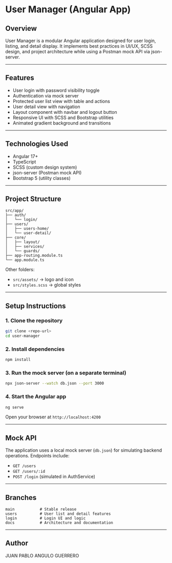 # User Manager (Angular App)

## Overview

User Manager is a modular Angular application designed for user login, listing, and detail display. It implements best practices in UI/UX, SCSS design, and project architecture while using a Postman mock API via json-server.

---

## Features

* User login with password visibility toggle
* Authentication via mock server
* Protected user list view with table and actions
* User detail view with navigation
* Layout component with navbar and logout button
* Responsive UI with SCSS and Bootstrap utilities
* Animated gradient background and transitions

---

## Technologies Used

* Angular 17+
* TypeScript
* SCSS (custom design system)
* json-server (Postman mock API)
* Bootstrap 5 (utility classes)

---

## Project Structure

```plaintext
src/app/
├── auth/
│   └── login/
├── users/
│   ├── users-home/
│   └── user-detail/
├── core/
│   ├── layout/
│   ├── services/
│   └── guards/
├── app-routing.module.ts
└── app.module.ts
```

Other folders:

* `src/assets/` → logo and icon
* `src/styles.scss` → global styles

---

## Setup Instructions

### 1. Clone the repository

```bash
git clone <repo-url>
cd user-manager
```

### 2. Install dependencies

```bash
npm install
```

### 3. Run the mock server (on a separate terminal)

```bash
npx json-server --watch db.json --port 3000
```

### 4. Start the Angular app

```bash
ng serve
```

Open your browser at `http://localhost:4200`

---

## Mock API

The application uses a local mock server (`db.json`) for simulating backend operations.
Endpoints include:

* `GET /users`
* `GET /users/:id`
* `POST /login` (simulated in AuthService)

---

## Branches

```plaintext
main           # Stable release
users          # User list and detail features
login          # Login UI and logic
docs           # Architecture and documentation
```

---

## Author

JUAN PABLO ANGULO GUERRERO
